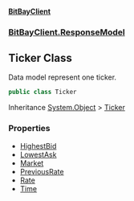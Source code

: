 #### [BitBayClient](./index.md 'index')
### [BitBayClient.ResponseModel](./BitBayClient-ResponseModel.md 'BitBayClient.ResponseModel')
## Ticker Class
Data model represent one ticker.  
```csharp
public class Ticker
```
Inheritance [System.Object](https://docs.microsoft.com/en-us/dotnet/api/System.Object 'System.Object') &gt; [Ticker](./BitBayClient-ResponseModel-Ticker.md 'BitBayClient.ResponseModel.Ticker')  
### Properties
- [HighestBid](./BitBayClient-ResponseModel-Ticker-HighestBid.md 'BitBayClient.ResponseModel.Ticker.HighestBid')
- [LowestAsk](./BitBayClient-ResponseModel-Ticker-LowestAsk.md 'BitBayClient.ResponseModel.Ticker.LowestAsk')
- [Market](./BitBayClient-ResponseModel-Ticker-Market.md 'BitBayClient.ResponseModel.Ticker.Market')
- [PreviousRate](./BitBayClient-ResponseModel-Ticker-PreviousRate.md 'BitBayClient.ResponseModel.Ticker.PreviousRate')
- [Rate](./BitBayClient-ResponseModel-Ticker-Rate.md 'BitBayClient.ResponseModel.Ticker.Rate')
- [Time](./BitBayClient-ResponseModel-Ticker-Time.md 'BitBayClient.ResponseModel.Ticker.Time')
